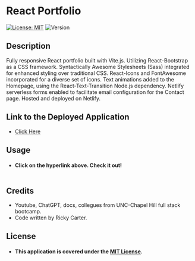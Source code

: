 # React Portfolio

[![License: MIT](https://img.shields.io/badge/License-MIT-blue.svg)](https://opensource.org/licenses/MIT)
![Version](https://img.shields.io/badge/Version-1.0.0-brightgreen.svg)

## Description

Fully responsive React portfolio built with Vite.js. Utilizing React-Bootstrap as a CSS framework. Syntactically Awesome Stylesheets (Sass) integrated for enhanced styling over traditional CSS. React-Icons and FontAwesome incorporated for a diverse set of icons. Text animations added to the Homepage, using the React-Text-Transition Node.js dependency. Netlify serverless forms enabled to facilitate email configuration for the Contact page. Hosted and deployed on Netlify.

## Link to the Deployed Application

- <a href="">Click Here</a>

## Usage

- #### Click on the hyperlink above. Check it out!

<img src="" />

## Credits

- Youtube, ChatGPT, docs, collegues from UNC-Chapel Hill full stack bootcamp.
- Code written by Ricky Carter.

## License

- #### This application is covered under the [MIT License](./LICENSE).
